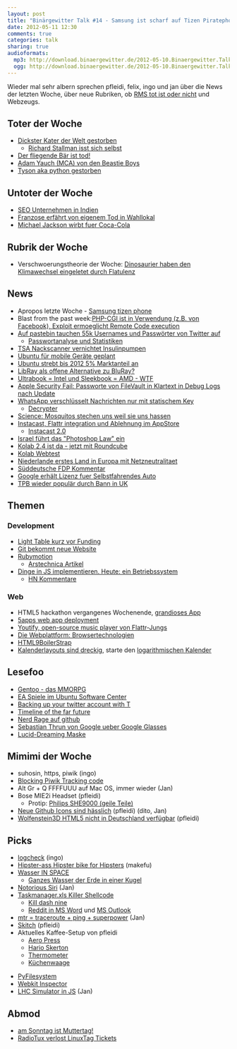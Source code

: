 ```yaml
---
layout: post
title: "Binärgewitter Talk #14 - Samsung ist scharf auf Tizen Piratephone"
date: 2012-05-11 12:30
comments: true
categories: talk
sharing: true
audioformats:
  mp3: http://download.binaergewitter.de/2012-05-10.Binaergewitter.Talk.14.mp3
  ogg: http://download.binaergewitter.de/2012-05-10.Binaergewitter.Talk.14.ogg 
---
```

Wieder mal sehr albern sprechen pfleidi, felix, ingo und jan über die News der letzten Woche, über neue Rubriken, ob [RMS tot ist oder nicht](http://www.fsf.org/news/richard-stallman-speech-in-barcelona-canceled) und Webzeugs.

## Toter der Woche

- [Dickster Kater der Welt gestorben]( http://www.welt.de/vermischtes/weltgeschehen/article106272957/Dickster-Kater-der-Welt-in-Tierheim-gestorben.html )
    * [Richard Stallman isst sich selbst]( http://www.youtube.com/watch?v=I25UeVXrEHQ )
- [Der fliegende Bär ist tod!]( http://www.blick.ch/news/ausland/der-fliegende-baer-ist-tot-id1872570.html )
- [Adam Yauch (MCA) von den Beastie Boys](http://de.wikipedia.org/wiki/Adam_Yauch )
- [Tyson aka python gestorben](http://sandhaut.net/blog/index.php?/archives/276-Und-leise-sag-ich-Servus....html )

## Untoter der Woche

- [SEO Unternehmen in Indien]( http://www.affiliatetemple.com/google-penguin-creates-mass-unemployment-in-india/ )
- [Franzose erfährt von eigenem Tod in Wahllokal]( http://www.focus.de/panorama/welt/schreck-im-wahllokal-angeblich-toter-franzose-will-stimmzettel-angeben_aid_748686.html )
- [Michael Jackson wirbt fuer Coca-Cola]( http://www.handelsblatt.com/panorama/aus-aller-welt/michael-jackson-ein-toter-macht-noch-einmal-cola-werbung/6590240.html )

## Rubrik der Woche

- Verschwoerungstheorie der Woche: [Dinosaurier haben den Klimawechsel eingeletet durch Flatulenz]( http://news.slashdot.org/story/12/05/07/1533225/methane-producing-dinosaurs-may-have-changed-climate )

## News

- Apropos letzte Woche - [Samsung tizen phone](http://www.pro-linux.de/news/1/18352/samsung-praesentiert-tizen-smartphone.html )
- Blast from the past week:[PHP-CGI ist in Verwendung (z.B. von Facebook), Exploit ermoeglicht Remote Code execution](http://www.metasploitminute.com/2012/05/cve-2012-1823-php-cgi-bug.html )
- [Auf pastebin tauchen 55k Usernames und Passwörter von Twitter auf]( http://www.airdemon.net/hacker107.html )
    * [Passwortanalyse und Statistiken](http://blog.eset.se/55-000-hacked-twitter-accounts-leaked-or/ )
- [TSA Nackscanner vernichtet Insulinpumpen]( http://www.abc4.com/content/news/state/story/TSA-diabetes-salt-lake-insulin-savannah/Az-QjubuEUeXMX7LAbC1Xw.cspx )
- [Ubuntu für mobile Geräte geplant]( http://www.golem.de/news/canonical-ubuntu-fuer-mobile-geraete-geplant-1205-91631.html )
- [Ubuntu strebt bis 2012 5% Marktanteil an](http://www.pro-linux.de/news/1/18349/ubuntu-peilt-fuenf-prozent-marktanteil-weltweit-an.html )
- [LibRay als offene Alternative zu BluRay?]( http://www.golem.de/news/drm-freie-filme-kickstarter-projekt-will-offene-blu-ray-alternative-1205-91593.html )
- [Ultrabook = Intel und Sleekbook = AMD - WTF]( http://techland.time.com/2012/05/09/hp-introduces-new-ultrabooks-and-sleekbooks-but-lets-just-call-them-notebooks-shall-we/ )
- [Apple Security Fail: Passworte von FileVault in Klartext in Debug Logs nach Update]( http://apple.slashdot.org/story/12/05/06/1621216/apple-security-blunder-exposes-lion-login-passwords-in-clear-text )
- [WhatsApp verschlüsselt Nachrichten nur mit statischem Key]( http://techie-buzz.com/online-security/whatsapp-security-woes-hardcoded-aes-key-used-for-message-storage.html )
    * [Decrypter](http://www2.unsec.net/whatsapp/ )
- [Science: Mosquitos stechen uns weil sie uns hassen]( http://www.theonion.com/articles/mosquitoes-dont-even-need-to-bite-us-study-shows,28084/ )
- [Instacast, Flattr integration und Ablehnung im AppStore]( http://vemedio.com/blog/posts/instacast-hd-rejected-over-flattr-integration )
    * [Instacast 2.0]( http://vemedio.com/blog/instacast/instacast-2-0-available )
- [Israel führt das "Photoshop Law" ein]( http://science.slashdot.org/story/12/05/09/1842227/israel-passes-photoshop-law-to-combat-anorexia )
- [Kolab 2.4 ist da - jetzt mit Roundcube]( http://kolabsys.com/ )
 - [Kolab Webtest](https://webmail.klab.cc/ )
- [Niederlande erstes Land in Europa mit Netzneutralitaet](https://www.bof.nl/2012/05/08/netherlands-first-country-in-europe-with-net-neutrality/ )
- [Süddeutsche FDP Kommentar](http://www.sueddeutsche.de/politik/kubicki-lindner-co-die-fdp-scheintot-und-aufgeblasen-1.1350410)
- [Google erhält Lizenz fuer Selbstfahrendes Auto]( http://arstechnica.com/tech-policy/news/2012/05/google-gets-license-to-test-drive-autonomous-cars-on-nevada-roads.ars )
- [TPB wieder populär durch Bann in UK](http://www.neowin.net/news/the-pirate-bay-big-jump-in-traffic-following-uk-isp-ban )

## Themen

### Development

- [Light Table kurz vor Funding](http://www.kickstarter.com/projects/306316578/light-table )
- [Git bekommt neue Website]( https://github.com/blog/1125-new-git-homepage )
- [Rubymotion]( http://merbist.com/2012/05/04/macruby-on-ios-rubymotion-review/ )
    * [Arstechnica Artikel]( http://arstechnica.com/business/news/2012/05/exclusive-building-ruby-ios-applications-with-rubymotion.ars )
- [Dinge in JS implementieren. Heute: ein Betriebssystem]( https://github.com/charliesome/jsos )
    * [HN Kommentare]( http://news.ycombinator.com/item?id=3938811 )

### Web

- HTML5 hackathon vergangenes Wochenende, [grandioses App](http://soundscape.nodester.com )
- [5apps web app deployment](http://5apps.com )
- [Youtify, open-source music player von Flattr-Jungs](http://youtify.com )
- [Die Webplattform: Browsertechnologien](http://platform.html5.org )
- [HTML9BoilerStrap]( http://html9responsiveboilerstrapjs.com/ )
- [Kalenderlayouts sind dreckig](http://www.marco.org/2010/03/28/more-ideas-than-time-logarithmic-calendar-view ), starte den [logarithmischen Kalender](http://github.com/jancborchardt/focalendar )

## Lesefoo

- [Gentoo - das MMORPG]( http://www.heise.de/open/news/foren/S-Ich-spiele-das-MMORPG-Gentoo/forum-227930/msg-21793161/read/ )
- [EA Spiele im Ubuntu Software Center](http://www.pro-linux.de/news/1/18355/ea-vertreibt-spiele-ueber-das-ubuntu-software-center.html )
- [Backing up your twitter account with T]( http://blog.jphpsf.com/2012/05/07/backing-up-your-twitter-account-with-t/ )
- [Timeline of the far future]( http://en.wikipedia.org/wiki/Timeline_of_the_far_future )
- [Nerd Rage auf github]( https://github.com/joyent/node/pull/1580 )
- [Sebastian Thrun von Google ueber Google Glasses]( http://www.charlierose.com/view/interview/12321 )
- [Lucid-Dreaming Maske](http://www.kickstarter.com/projects/1047510073/remee-the-rem-enhancing-lucid-dreaming-mask )

## Mimimi der Woche

* suhosin, https, piwik (ingo)
* [Blocking Piwik Tracking code]( http://piwik.org/docs/javascript-tracking/#toc-asynchronous-tracking )
* Alt Gr + Q FFFFUUU auf Mac OS, immer wieder (Jan)
* Bose MIE2i Headset (pfleidi)
  * Protip: [Philips SHE9000 (geile Teile)](http://www.amazon.de/Philips-SHE9000-Kopfh%C3%B6rer-Metallgeh%C3%A4use-schwarz/dp/B004NROUBQ )
* [Neue Github Icons sind hässlich]( https://github.com/blog/1135-the-making-of-octicons ) (pfleidi) (dito, Jan)
* [Wolfenstein3D HTML5 nicht in Deutschland verfügbar]( http://wolfenstein.bethsoft.com/ ) (pfleidi)


## Picks

* [logcheck](http://logcheck.org/ ) (ingo)
* [Hipster-ass Hipster bike for Hipsters](i.imgur.com/wdmu0.jpg ) (makefu)
* [Wasser IN SPACE]( http://www.golem.de/news/raumfahrt-wasser-wabert-im-weltall-1205-91621.html )
  * [Ganzes Wasser der Erde in einer Kugel](ga.water.usgs.gov/edu/2010/pictures/full-size/global-water-volume-large.jpg )
* [Notorious Siri](http://robb.is/working-on/notorious-siri/ ) (Jan)
* [Taskmanager.xls Killer Shellcode](http://blog.didierstevens.com/2012/05/01/update-taskmanager-xls-v0-1-3-killer-shellcode/ )
    - [Kill dash nine]( http://www.monzy.com/intro/killdashnine_lyrics.html )
   * [Reddit in MS Word](http://msworddit.com ) und [MS Outlook](http://msoutlookit.com )
* [mtr = traceroute + ping + superpower](http://www.commandlinefu.com/commands/view/1132/mtr-better-than-traceroute-and-ping-combined ) (Jan)
* [Skitch]( http://skitch.com ) (pfleidi)
* Aktuelles Kaffee-Setup von pfleidi
    - [Aero Press]( https://www.amazon.de/dp/B000GXZ2GS/ref=as_li_ss_til?tag=retinacast-21 )
    - [Hario Skerton]( http://www.coffeecircle.com/hario-skerton-kaffeemuehle )
    - [Thermometer]( https://www.amazon.de/dp/B001BROOO4/ref=as_li_ss_til?tag=retinacast-21 )
    - [Küchenwaage]( https://www.amazon.de/dp/B000NZEB98/ref=as_li_ss_til?tag=retinacast-21 )
- [PyFilesystem]( http://code.google.com/p/pyfilesystem/ )
- [Webkit Inspector](http://jtaby.com/2012/04/23/modern-web-development-part-1.html )
- [LHC Simulator in JS](http://www.nihilogic.dk/labs/lhc_simulation/ ) (Jan)


## Abmod

- [am Sonntag ist Muttertag!](http://www.youtube.com/watch?v=X0DeIqJm4vM )
- [RadioTux verlost LinuxTag Tickets](http://www.radiotux.de/index.php?/archives/7958-RadioTux-Sendung-April-2012.html )
